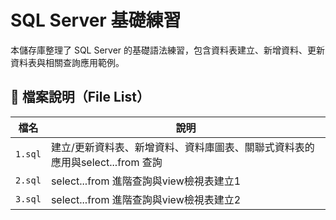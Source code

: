 # SQL Server 基礎練習

本儲存庫整理了 SQL Server 的基礎語法練習，包含資料表建立、新增資料、更新資料表與相關查詢應用範例。

## 📁 檔案說明（File List）

| 檔名       | 說明                                               |
|------------|----------------------------------------------------|
| `1.sql`    | 建立/更新資料表、新增資料、資料庫圖表、關聯式資料表的應用與select...from 查詢 |
| `2.sql`    | select...from 進階查詢與view檢視表建立1 |
| `3.sql`    | select...from 進階查詢與view檢視表建立2 |
